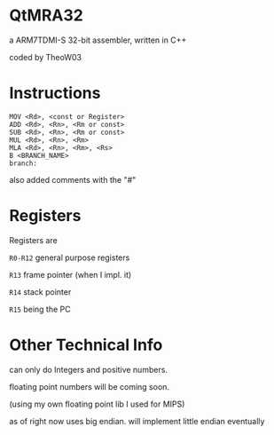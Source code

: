 # QtMRA32

a ARM7TDMI-S 32-bit assembler, written in C++

coded by TheoW03

# Instructions

```
MOV <Rd>, <const or Register>
ADD <Rd>, <Rn>, <Rm or const>
SUB <Rd>, <Rn>, <Rm or const>
MUL <Rd>, <Rn>, <Rm>
MLA <Rd>, <Rn>, <Rm>, <Rs>
B <BRANCH_NAME>
branch: 
```
also added comments with the "#" 

# Registers

Registers are 

``R0-R12`` general purpose registers 

``R13`` frame pointer (when I impl. it)

``R14`` stack pointer

``R15`` being the PC

# Other Technical Info

can only do Integers and positive numbers.

floating point numbers will be coming soon.

(using my own floating point lib I used for MIPS)

as of right now uses big endian. will implement little endian eventually
